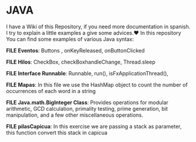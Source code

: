 **JAVA**
========
I have a Wiki of this Repository, if you need more documentation in spanish. I try to explain a little examples a give some advices.❤️
In this repository You can find some examples of various Java syntax:


**FILE Eventos**:
Buttons , onKeyReleased, onButtonClicked

**FILE Hilos**:
CheckBox, checkBoxhandleChange,  Thread.sleep

**FILE Interface Runnable**:
Runnable, run(), isFxApplicationThread(),

**FILE Mapas**:
In this file we use the HashMap object to count the number of occurrences of each word in a string

**FILE Java.math.BigInteger Class**:
Provides operations for modular arithmetic, GCD calculation, primality testing, prime generation, bit manipulation, and a few other miscellaneous operations.

**FILE pilasCapicua**:
In this exercise we are passing  a stack as parameter, this function convert this stack in capicua
